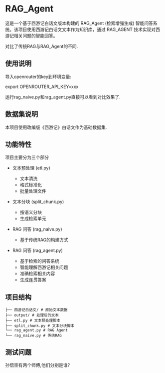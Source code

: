 #  RAG_Agent 

这是一个基于西游记白话文版本构建的 RAG_Agent (检索增强生成) 智能问答系统。该项目使用西游记白话文文本作为知识库，通过 RAG_AGENT 技术实现对西游记相关问题的智能回答。

对比了传统RAG与RAG_Agent的不同.

## 使用说明

导入openrouter的key到环境变量:

  export OPENROUTER_API_KEY=xxx

运行rag_naive.py和rag_agent.py直接可以看到对比效果了.

## 数据集说明

本项目使用改编版《西游记》白话文作为基础数据集. 

## 功能特性

项目主要分为三个部分

- 文本预处理 (etl.py)
  - 文本清洗
  - 格式标准化
  - 批量处理文件

- 文本分块 (split_chunk.py) 
  - 按语义分块
  - 生成检索单元

- RAG 问答 (rag_naive.py)
  - 基于传统RAG的构建方式

- RAG 问答 (rag_agent.py)
  - 基于检索的问答系统
  - 智能理解西游记相关问题
  - 准确检索相关内容
  - 生成连贯答案

## 项目结构 

    ├── 西游记白话文/ # 原始文本数据
    ├── output/ # 处理后的文本
    ├── etl.py # 文本预处理脚本
    ├── split_chunk.py # 文本分块脚本
    └── rag_agent.py # RAG Agent
    └── rag_naive.py # 传统RAG

## 测试问题

孙悟空有两个师傅,他们分别是谁?
